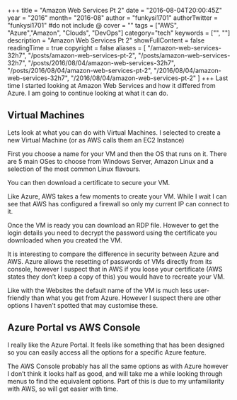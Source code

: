 +++
title = "Amazon Web Services Pt 2"
date = "2016-08-04T20:00:45Z"
year = "2016"
month= "2016-08"
author = "funkysi1701"
authorTwitter = "funkysi1701" #do not include @
cover = ""
tags = ["AWS", "Azure","Amazon",  "Clouds", "DevOps"]
category="tech"
keywords = ["", ""]
description =  "Amazon Web Services Pt 2"
showFullContent = false
readingTime = true
copyright = false
aliases = [
    "/amazon-web-services-32h7",
    "/posts/amazon-web-services-pt-2",
    "/posts/amazon-web-services-32h7",
    "/posts/2016/08/04/amazon-web-services-32h7",
    "/posts/2016/08/04/amazon-web-services-pt-2",
    "/2016/08/04/amazon-web-services-32h7",
    "/2016/08/04/amazon-web-services-pt-2"
]
+++
Last time I started looking at Amazon Web Services and how it differed from Azure. I am going to continue looking at what it can do.

## Virtual Machines

Lets look at what you can do with Virtual Machines. I selected to create a new Virtual Machine (or as AWS calls them an EC2 Instance)

First you choose a name for your VM and then the OS that runs on it. There are 5 main OSes to choose from Windows Server, Amazon Linux and a selection of the most common Linux flavours.

You can then download a certificate to secure your VM.

Like Azure, AWS takes a few moments to create your VM. While I wait I can see that AWS has configured a firewall so only my current IP can connect to it.

Once the VM is ready you can download an RDP file. However to get the login details you need to decrypt the password using the certificate you downloaded when you created the VM.

It is interesting to compare the difference in security between Azure and AWS. Azure allows the resetting of passwords of VMs directly from its console, however I suspect that in AWS if you loose your certificate (AWS states they don’t keep a copy of this) you would have to recreate your VM.

Like with the Websites the default name of the VM is much less user-friendly than what you get from Azure. However I suspect there are other options I haven’t spotted that may customise these.

## Azure Portal vs AWS Console

I really like the Azure Portal. It feels like something that has been designed so you can easily access all the options for a specific Azure feature.

The AWS Console probably has all the same options as with Azure however I don’t think it looks half as good, and will take me a while looking through menus to find the equivalent options. Part of this is due to my unfamiliarity with AWS, so will get easier with time.